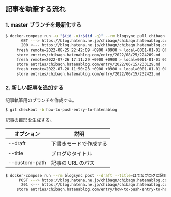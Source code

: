 
## 記事を執筆する流れ

### 1. master ブランチを最新化する

```bash
$ docker-compose run -u "$(id -u):$(id -g)" --rm blogsync pull chibaqn.hatenablog.com
       GET ---> https://blog.hatena.ne.jp/chibaqn/chibaqn.hatenablog.com/atom/entry
       200 <--- https://blog.hatena.ne.jp/chibaqn/chibaqn.hatenablog.com/atom/entry
     fresh remote=2022-08-25 22:42:09 +0900 +0900 > local=0001-01-01 00:00:00 +0000 UTC
     store entries/chibaqn.hatenablog.com/entry/2022/08/25/224209.md
     fresh remote=2022-07-26 17:11:29 +0900 +0900 > local=0001-01-01 00:00:00 +0000 UTC
     store entries/chibaqn.hatenablog.com/entry/2022/06/15/233129.md
     fresh remote=2022-07-20 11:50:23 +0900 +0900 > local=0001-01-01 00:00:00 +0000 UTC
     store entries/chibaqn.hatenablog.com/entry/2022/06/15/232422.md
```
### 2. 新しい記事を追加する

記事執筆用のブランチを作成する。

```bash
$ git checkout -b how-to-push-entry-to-hatenablog
```

記事の雛形を生成する。

| オプション | 説明 |
| --- | --- |
| --draft | 下書きモードで作成する |
| --title | ブログのタイトル |
| --custom-path | 記事の URL のパス |

```bash
$ docker-compose run --rm blogsync post --draft --title=はてなブログに記事をPUSHする方法 --custom-path=how-to-push-entry-to-hatenablog chibaqn.hatenablog.com < draft.md
      POST ---> https://blog.hatena.ne.jp/chibaqn/chibaqn.hatenablog.com/atom/entry
       201 <--- https://blog.hatena.ne.jp/chibaqn/chibaqn.hatenablog.com/atom/entry
     store entries/chibaqn.hatenablog.com/entry/how-to-push-entry-to-hatenablog.md
```
